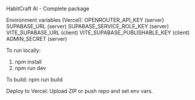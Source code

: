 HabitCraft AI - Complete package

Environment variables (Vercel):
OPENROUTER_API_KEY (server)
SUPABASE_URL (server)
SUPABASE_SERVICE_ROLE_KEY (server)
VITE_SUPABASE_URL (client)
VITE_SUPABASE_PUBLISHABLE_KEY (client)
ADMIN_SECRET (server)

To run locally:
1. npm install
2. npm run dev

To build:
npm run build

Deploy to Vercel: Upload ZIP or push repo and set env vars.
